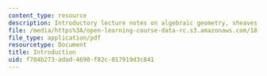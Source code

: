 ```yaml
---
content_type: resource
description: Introductory lecture notes on algebraic geometry, sheaves, and functors.
file: /media/https%3A/open-learning-course-data-rc.s3.amazonaws.com/18-726-algebraic-geometry-spring-2009/f784b273adad4690f82c017919d3c841_MIT18_726s09_lec01_intro.pdf
file_type: application/pdf
resourcetype: Document
title: Introduction
uid: f784b273-adad-4690-f82c-017919d3c841
---
```

